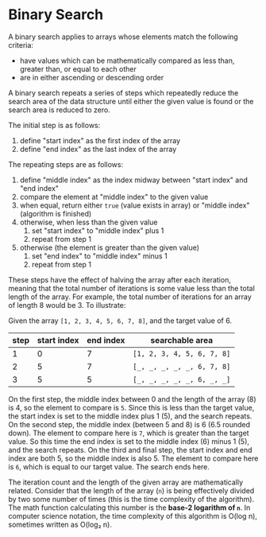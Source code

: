 # Binary Search

A binary search applies to arrays whose elements match the following criteria:

- have values which can be mathematically compared as less than, greater than, or equal to each
  other
- are in either ascending or descending order

A binary search repeats a series of steps which repeatedly reduce the search area of the data
structure until either the given value is found or the search area is reduced to zero.

The initial step is as follows:

1. define "start index" as the first index of the array
2. define "end index" as the last index of the array

The repeating steps are as follows:

1. define "middle index" as the index midway between "start index" and "end index"
2. compare the element at "middle index" to the given value
3. when equal, return either `true` (value exists in array) or "middle index" (algorithm is
   finished)
4. otherwise, when less than the given value
   1. set "start index" to "middle index" plus 1
   2. repeat from step 1
5. otherwise (the element is greater than the given value)
   1. set "end index" to "middle index" minus 1
   2. repeat from step 1

These steps have the effect of halving the array after each iteration, meaning that the total number
of iterations is some value less than the total length of the array. For example, the total number
of iterations for an array of length 8 would be 3. To illustrate:

Given the array `[1, 2, 3, 4, 5, 6, 7, 8]`, and the target value of 6.

| step | start index | end index | searchable area            |
| ---- | ----------- | --------- | -------------------------- |
| 1    | 0           | 7         | `[1, 2, 3, 4, 5, 6, 7, 8]` |
| 2    | 5           | 7         | `[_, _, _, _, _, 6, 7, 8]` |
| 3    | 5           | 5         | `[_, _, _, _, _, 6, _, _]` |

On the first step, the middle index between 0 and the length of the array (8) is 4, so the element
to compare is `5`. Since this is less than the target value, the start index is set to the middle
index plus 1 (5), and the search repeats. On the second step, the middle index (between 5 and 8) is
6 (6.5 rounded down). The element to compare here is `7`, which is greater than the target value. So
this time the end index is set to the middle index (6) minus 1 (5), and the search repeats. On the
third and final step, the start index and end index are both 5, so the middle index is also 5. The
element to compare here is `6`, which is equal to our target value. The search ends here.

The iteration count and the length of the given array are mathematically related. Consider that the
length of the array (`n`) is being effectively divided by two some number of times (this is the time
complexity of the algorithm). The math function calculating this number is the **base-2 logarithm of
`n`**. In computer science notation, the time complexity of this algorithm is O(log n), sometimes
written as O(log₂ n).
